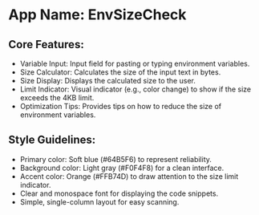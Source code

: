 # **App Name**: EnvSizeCheck

## Core Features:

- Variable Input: Input field for pasting or typing environment variables.
- Size Calculator: Calculates the size of the input text in bytes.
- Size Display: Displays the calculated size to the user.
- Limit Indicator: Visual indicator (e.g., color change) to show if the size exceeds the 4KB limit.
- Optimization Tips: Provides tips on how to reduce the size of environment variables.

## Style Guidelines:

- Primary color: Soft blue (#64B5F6) to represent reliability.
- Background color: Light gray (#F0F4F8) for a clean interface.
- Accent color: Orange (#FFB74D) to draw attention to the size limit indicator.
- Clear and monospace font for displaying the code snippets.
- Simple, single-column layout for easy scanning.